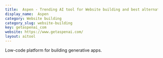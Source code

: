 ```yaml
---
title:  Aspen - Trending AI tool for Website building and best alternatives
display_name:  Aspen
category: Website building
category_slug: website-building
key: getaspenai_com
website: https://www.getaspenai.com/
layout: aitool
---
```


Low-code platform for building generative apps.

